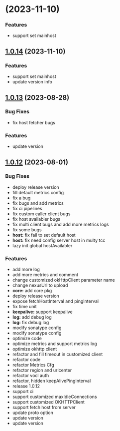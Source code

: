 #  (2023-11-10)


### Features

* support set mainhost 



## [1.0.14](https://github.com/byteplus-sdk/byteplus-sdk-java-rec-core/compare/1.0.13...1.0.14) (2023-11-10)


### Features

* support set mainhost 
* update version info 



## [1.0.13](https://github.com/byteplus-sdk/byteplus-sdk-java-rec-core/compare/1.0.12...1.0.13) (2023-08-28)


### Bug Fixes

* fix host fetcher bugs 


### Features

* update version 



## [1.0.12](https://github.com/byteplus-sdk/byteplus-sdk-java-rec-core/compare/1.0.11...1.0.12) (2023-08-01)


### Bug Fixes

* deploy release version 
* fill default metrics config 
* fix a bug 
* fix bugs and add metrics 
* fix ci pipelines 
* fix custom caller client bugs 
* fix host availabler bugs 
* fix multi client bugs and add more metrics logs 
* fix some bugs 
* **host:** fix fail to set default host 
* **host:** fix need config server host in multy tcc 
* lazy init global hostAvailabler 


### Features

* add more log 
* add more metrics and comment 
* change customized okHttpClient parameter name 
* change nexusUrl to upload 
* **core:** add core pkg 
* deploy release version 
* expose fetchHostInterval and pingInterval 
* fix time unit 
* **keepalive:** support keepalive 
* **log:** add debug log 
* **log:** fix debug log 
* modify sonatype config 
* modify sonatype config 
* optimize code 
* optimize metrics and support metrics log 
* optimize okhttp client 
* refactor and fill timeout in customized client 
* refactor code 
* refactor Metrics Cfg 
* refactor region and urlcenter 
* refactor vocl auth 
* refactor, hidden keepAlivePingInterval 
* release 1.0.12 
* support ci 
* support customized maxIdleConnections 
* support customized OKHTTPClient 
* support fetch host from server 
* update proto option 
* update version 
* update version 



